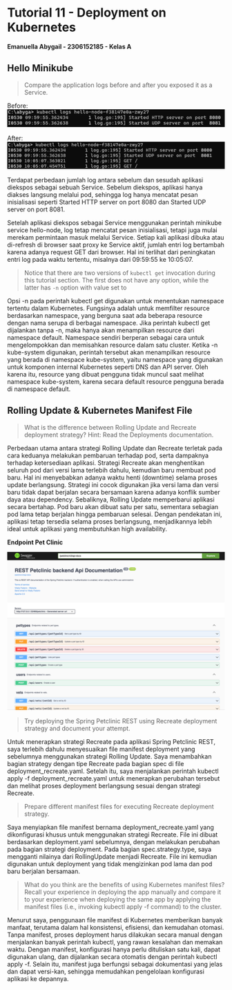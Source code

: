 # Tutorial 11 - Deployment on Kubernetes
**Emanuella Abygail - 2306152185 - Kelas A**

## Hello Minikube

> Compare the application logs before and after you exposed it as a Service.

Before:
<img src="img/img1.png">

After:
<img src="img/img2.png">

Terdapat perbedaan jumlah log antara sebelum dan sesudah aplikasi diekspos sebagai sebuah Service. Sebelum diekspos, aplikasi hanya diakses langsung melalui pod, sehingga log hanya mencatat pesan inisialisasi seperti Started HTTP server on port 8080 dan Started UDP server on port 8081.

Setelah aplikasi diekspos sebagai Service menggunakan perintah minikube service hello-node, log tetap mencatat pesan inisialisasi, tetapi juga mulai merekam permintaan masuk melalui Service. Setiap kali aplikasi dibuka atau di-refresh di browser saat proxy ke Service aktif, jumlah entri log bertambah karena adanya request GET dari browser. Hal ini terlihat dari peningkatan entri log pada waktu tertentu, misalnya dari 09:59:55 ke 10:05:07.

> Notice that there are two versions of `kubectl get` invocation during this tutorial section. The first does not have any option, while the latter has `-n` option with value set to

Opsi -n pada perintah kubectl get digunakan untuk menentukan namespace tertentu dalam Kubernetes. Fungsinya adalah untuk memfilter resource berdasarkan namespace, yang berguna saat ada beberapa resource dengan nama serupa di berbagai namespace. Jika perintah kubectl get dijalankan tanpa -n, maka hanya akan menampilkan resource dari namespace default. Namespace sendiri berperan sebagai cara untuk mengelompokkan dan memisahkan resource dalam satu cluster. Ketika -n kube-system digunakan, perintah tersebut akan menampilkan resource yang berada di namespace kube-system, yaitu namespace yang digunakan untuk komponen internal Kubernetes seperti DNS dan API server. Oleh karena itu, resource yang dibuat pengguna tidak muncul saat melihat namespace kube-system, karena secara default resource pengguna berada di namespace default.

## Rolling Update & Kubernetes Manifest File

> What is the difference between Rolling Update and Recreate deployment strategy? Hint: Read the Deployments documentation.

Perbedaan utama antara strategi Rolling Update dan Recreate terletak pada cara keduanya melakukan pembaruan terhadap pod, serta dampaknya terhadap ketersediaan aplikasi. Strategi Recreate akan menghentikan seluruh pod dari versi lama terlebih dahulu, kemudian baru membuat pod baru. Hal ini menyebabkan adanya waktu henti (downtime) selama proses update berlangsung. Strategi ini cocok digunakan jika versi lama dan versi baru tidak dapat berjalan secara bersamaan karena adanya konflik sumber daya atau dependency. Sebaliknya, Rolling Update memperbarui aplikasi secara bertahap. Pod baru akan dibuat satu per satu, sementara sebagian pod lama tetap berjalan hingga pembaruan selesai. Dengan pendekatan ini, aplikasi tetap tersedia selama proses berlangsung, menjadikannya lebih ideal untuk aplikasi yang membutuhkan high availability.

**Endpoint Pet Clinic**

<img src="img/img3.png">

> Try deploying the Spring Petclinic REST using Recreate deployment strategy and document your attempt.

Untuk menerapkan strategi Recreate pada aplikasi Spring Petclinic REST, saya terlebih dahulu menyesuaikan file manifest deployment yang sebelumnya menggunakan strategi Rolling Update. Saya menambahkan bagian strategy dengan tipe Recreate pada bagian spec di file deployment_recreate.yaml. Setelah itu, saya menjalankan perintah kubectl apply -f deployment_recreate.yaml untuk menerapkan perubahan tersebut dan melihat proses deployment berlangsung sesuai dengan strategi Recreate.

> Prepare different manifest files for executing Recreate deployment strategy.

Saya menyiapkan file manifest bernama deployment_recreate.yaml yang dikonfigurasi khusus untuk menggunakan strategi Recreate. File ini dibuat berdasarkan deployment.yaml sebelumnya, dengan melakukan perubahan pada bagian strategi deployment. Pada bagian spec.strategy.type, saya mengganti nilainya dari RollingUpdate menjadi Recreate. File ini kemudian digunakan untuk deployment yang tidak mengizinkan pod lama dan pod baru berjalan bersamaan.

> What do you think are the benefits of using Kubernetes manifest files? Recall your experience in deploying the app manually and compare it to your experience when deploying the same app by applying the manifest files (i.e., invoking kubectl apply -f command) to the cluster.

Menurut saya, penggunaan file manifest di Kubernetes memberikan banyak manfaat, terutama dalam hal konsistensi, efisiensi, dan kemudahan otomasi. Tanpa manifest, proses deployment harus dilakukan secara manual dengan menjalankan banyak perintah kubectl, yang rawan kesalahan dan memakan waktu. Dengan manifest, konfigurasi hanya perlu dituliskan satu kali, dapat digunakan ulang, dan dijalankan secara otomatis dengan perintah kubectl apply -f. Selain itu, manifest juga berfungsi sebagai dokumentasi yang jelas dan dapat versi-kan, sehingga memudahkan pengelolaan konfigurasi aplikasi ke depannya.
